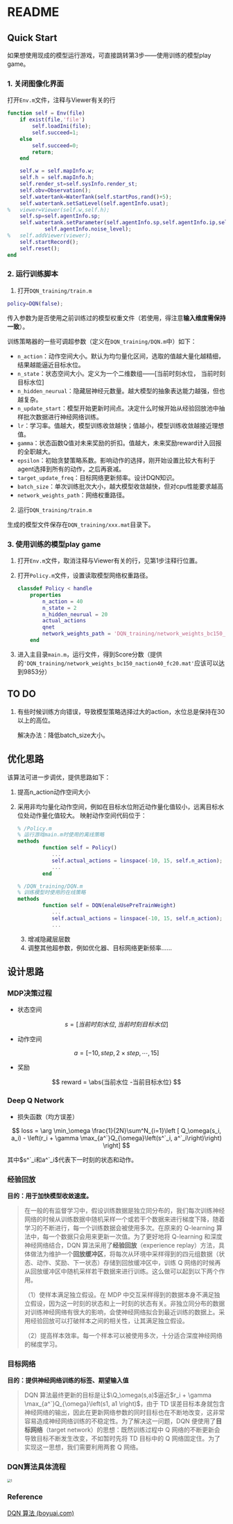 # README

## Quick Start

如果想使用现成的模型运行游戏，可直接跳转第3步——使用训练的模型play game。

### 1. 关闭图像化界面

打开`Env.m`文件，注释与Viewer有关的行

```matlab
function self = Env(file)
    if exist(file,'file')
        self.loadIni(file);
        self.succeed=1;
    else
        self.succeed=0;
        return;
    end

    self.w = self.mapInfo.w;
    self.h = self.mapInfo.h;
    self.render_st=self.sysInfo.render_st;
    self.obv=Observation();
    self.watertank=WaterTank(self.startPos,rand()+5);
    self.watertank.setSatLevel(self.agentInfo.usat);
%   viewer=Viewer(self.w,self.h);
    self.sp=self.agentInfo.sp;
    self.watertank.setParameter(self.agentInfo.sp,self.agentInfo.ip,self.agentInfo.op,
    		self.agentInfo.noise_level);
%   self.addViewer(viewer);
    self.startRecord();
    self.reset();
end
```

### 2. 运行训练脚本

1. 打开`DQN_training/train.m`

```matlab
policy=DQN(false);
```

传入参数为是否使用之前训练过的模型权重文件（若使用，得注意**输入维度需保持一致**）。

训练策略器的一些可调超参数（定义在`DQN_training/DQN.m`中）如下：

- `n_action`：动作空间大小。默认为均匀量化区间，选取的值越大量化越精细，结果越能逼近目标水位。
- `n_state`：状态空间大小。定义为一个二维数组——[当前时刻水位， 当前时刻目标水位]
- `n_hidden_neurual`：隐藏层神经元数量。越大模型的抽象表达能力越强，但也越复杂。
- `n_update_start`：模型开始更新时间点。决定什么时候开始从经验回放池中抽样批次数据进行神经网络训练。
- `lr`：学习率。值越大，模型训练收敛越快；值越小，模型训练收敛越接近理想值。
- `gamma`：状态函数Q值对未来奖励的折扣。值越大，未来奖励reward计入回报的全职越大。
- `epsilon`：初始贪婪策略系数。影响动作的选择，刚开始设置比较大有利于agent选择到所有的动作，之后再衰减。
- `target_update_freq`：目标网络更新频率。设计DQN知识。
- `batch_size`：单次训练批次大小，越大模型收敛越快，但对cpu性能要求越高
- `network_weights_path`：网络权重路径。

2. 运行`DQN_training/train.m`

生成的模型文件保存在`DQN_training/xxx.mat`目录下。

### 3. 使用训练的模型play game

1. 打开`Env.m`文件，取消注释与Viewer有关的行，见第1步注释行位置。

2. 打开`Policy.m`文件，设置读取模型网络权重路径。

   ```matlab
   classdef Policy < handle
       properties
           n_action = 40                                                      % 动作数量, 需要和训练的模型输入维度对齐
           n_state = 2                                                        % 输入状态数量
           n_hidden_neurual = 20                                              % 隐藏层神经元数量
           actual_actions                                                     % 实际离散动作空间
           qnet                                                               % 状态函数Q网络
           network_weights_path = 'DQN_training/network_weights_bc150_naction40_fc20.mat'    % 网络权重路径
       end
   ```

3. 进入主目录`main.m`，运行文件，得到Score分数（提供的`'DQN_training/network_weights_bc150_naction40_fc20.mat'`应该可以达到9853分）

## TO DO

1. 有些时候训练方向错误，导致模型策略选择过大的action，水位总是保持在30以上的高位。

   解决办法：降低batch_size大小。 

## 优化思路

该算法可进一步调优，提供思路如下：

1. 提高n_action动作空间大小

2. 采用非均匀量化动作空间，例如在目标水位附近动作量化值较小，远离目标水位处动作量化值较大。
   映射动作空间代码位于：

   ```matlab
   % /Policy.m
   % 运行游戏main.m时使用的离线策略
   methods
           function self = Policy()
              ... 
              self.actual_actions = linspace(-10, 15, self.n_action);  % 实际动作空间
              ...
           end
   ```

   ```matlab
   % /DQN_training/DQN.m
   % 训练模型时使用的在线策略
   methods
           function self = DQN(enaleUsePreTrainWeight)
              ...
              self.actual_actions = linspace(-10, 15, self.n_action);  % 实际动作空间
              ...
   ```

   3. 增减隐藏层层数
   4. 调整其他超参数，例如优化器、目标网络更新频率……

## 设计思路

### MDP决策过程

- 状态空间

$$
s = [当前时刻水位, 当前时刻目标水位]
$$

- 动作空间

$$
a = [-10, step, 2\times step, \cdots, 15]
$$

- 奖励

$$
reward = \abs{当前水位 -当前目标水位}
$$

### Deep Q Network

- 损失函数（均方误差）

$$
loss = \arg \min_\omega \frac{1}{2N}\sum^N_{i=1}\left [ Q_\omega(s_i, a_i) - \left(r_i + \gamma \max_{a^`}Q_{\omega}\left(s^`_i, a^`_i\right)\right) \right]
$$

其中$s^`_i和a^`_i$代表下一时刻的状态和动作。

### 经验回放

**目的：用于加快模型收敛速度。**

> 在一般的有监督学习中，假设训练数据是独立同分布的，我们每次训练神经网络的时候从训练数据中随机采样一个或若干个数据来进行梯度下降，随着学习的不断进行，每一个训练数据会被使用多次。在原来的 Q-learning 算法中，每一个数据只会用来更新一次值。为了更好地将 Q-learning 和深度神经网络结合，DQN 算法采用了**经验回放**（experience replay）方法，具体做法为维护一个**回放缓冲区**，将每次从环境中采样得到的四元组数据（状态、动作、奖励、下一状态）存储到回放缓冲区中，训练 Q 网络的时候再从回放缓冲区中随机采样若干数据来进行训练。这么做可以起到以下两个作用。
>
> （1）使样本满足独立假设。在 MDP 中交互采样得到的数据本身不满足独立假设，因为这一时刻的状态和上一时刻的状态有关。非独立同分布的数据对训练神经网络有很大的影响，会使神经网络拟合到最近训练的数据上。采用经验回放可以打破样本之间的相关性，让其满足独立假设。
>
> （2）提高样本效率。每一个样本可以被使用多次，十分适合深度神经网络的梯度学习。

### 目标网络

**目的：提供神经网络训练的标签、期望输入值**

> DQN 算法最终更新的目标是让$\Q_\omega(s,a)$逼近$r_i + \gamma \max_{a^`}Q_{\omega}\left(s1, a1 \right)$，由于 TD 误差目标本身就包含神经网络的输出，因此在更新网络参数的同时目标也在不断地改变，这非常容易造成神经网络训练的不稳定性。为了解决这一问题，DQN 便使用了**目标网络**（target network）的思想：既然训练过程中 Q 网络的不断更新会导致目标不断发生改变，不如暂时先将 TD 目标中的 Q 网络固定住。为了实现这一思想，我们需要利用两套 Q 网络。

### DQN算法具体流程

<img src="C:\Users\28692\Desktop\Watertank - 副本\Watertank\DQN_training\pics\1.png" alt="1" style="zoom:50%;" />

### Reference

[DQN 算法 (boyuai.com)](https://hrl.boyuai.com/chapter/2/dqn算法)

